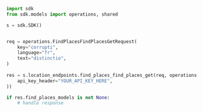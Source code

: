 <!-- Start SDK Example Usage -->
```python
import sdk
from sdk.models import operations, shared

s = sdk.SDK()


req = operations.FindPlacesFindPlacesGetRequest(
    key="corrupti",
    language="fr",
    text="distinctio",
)
    
res = s.location_endpoints.find_places_find_places_get(req, operations.FindPlacesFindPlacesGetSecurity(
    api_key_header="YOUR_API_KEY_HERE",
))

if res.find_places_models is not None:
    # handle response
```
<!-- End SDK Example Usage -->